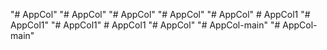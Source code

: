 "# AppCol" 
"# AppCol" 
"# AppCol" 
"# AppCol" 
"# AppCol" 
#   A p p C o l 1  
 "# AppCol1" 
"# AppCol1" 
#   A p p C o l 1  
 "# AppCol" 
"# AppCol-main" 
"# AppCol-main" 
